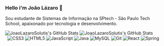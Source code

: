 ### Hello i'm João Lázaro 👋

Sou estudante de Sistemas de Informação na SPtech - São Paulo Tech School, apaixonado por tecnologia e desenvolvimento.

<img src="https://github-readme-stats.vercel.app/api?username=JoaoLazaroSolutis&theme=dracula&show_icons=true&hide_border=true&count_private=true" alt="JoaoLazaroSolutis's GitHub Stats" />
<img src="https://github-readme-stats.vercel.app/api/top-langs/?username=JoaoLazaroSolutis&theme=dracula&show_icons=true&hide_border=true&layout=compact" alt="JoaoLazaroSolutis's GitHub Stats" />
<br>

<div align="center">
  <img src="https://icongr.am/devicon/css3-original.svg?size=50&color=60307e" alt="CSS3">
  <img src="https://icongr.am/devicon/html5-original.svg?size=50&color=60307e" alt="HTML5">
  <img src="https://icongr.am/devicon/javascript-plain.svg?size=50&color=60307e" alt="JavaScript">
  <img src="https://icongr.am/devicon/java-original.svg?size=50&color=60307e" alt="Java">
  <img src="https://icongr.am/devicon/mysql-original.svg?size=50&color=60307e" alt="MySQL">
  <img src="https://icongr.am/devicon/git-original.svg?size=50&color=60307e" alt="Git">
  <img src="https://icongr.am/devicon/react-original.svg?size=50&color=60307e" alt="React">
  <img src="https://img.icons8.com/?size=50&id=ZoxjA0jZDdFZ&format=png&color=60307e" alt="Spring">
</div>
